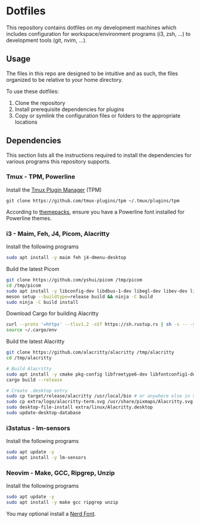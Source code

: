 # Dotfiles
This repository contains dotfiles on my development machines which includes configuration for workspace/environment programs (i3, zsh, ...) to development tools (git, nvim, ...).

## Usage
The files in this repo are designed to be intuitive and as such, the files organized to be relative to your home directory.

To use these dotfiles:
1. Clone the repository
2. Install prerequisite dependencies for plugins
3. Copy or symlink the configuration files or folders to the appropriate locations

## Dependencies
This section lists all the instructions required to install the dependencies for various programs this repository supports.

### Tmux - TPM, Powerline
Install the [Tmux Plugin Manager](https://github.com/tmux-plugins/tpm) (TPM)
```shell
git clone https://github.com/tmux-plugins/tpm ~/.tmux/plugins/tpm
```
According to [themepacks](https://github.com/jimeh/tmux-themepack?tab=readme-ov-file#powerline-themes), ensure you have a Powerline font installed for Powerline themes.

### i3 - Maim, Feh, J4, Picom, Alacritty
Install the following programs
```bash
sudo apt install -y maim feh j4-dmenu-desktop
```

Build the latest Picom
```bash
git clone https://github.com/yshui/picom /tmp/picom
cd /tmp/picom
sudo apt install -y libconfig-dev libdbus-1-dev libegl-dev libev-dev libgl-dev libepoxy-dev libpcre2-dev libpixman-1-dev libx11-xcb-dev libxcb1-dev libxcb-composite0-dev libxcb-damage0-dev libxcb-dpms0-dev libxcb-glx0-dev libxcb-image0-dev libxcb-present-dev libxcb-randr0-dev libxcb-render0-dev libxcb-render-util0-dev libxcb-shape0-dev libxcb-util-dev libxcb-xfixes0-dev libxext-dev meson ninja-build uthash-dev
meson setup --buildtype=release build && ninja -C build
sudo ninja -C build install
```

Download Cargo for building Alacritty
```bash
curl --proto '=https' --tlsv1.2 -sSf https://sh.rustup.rs | sh -s -- -y
source ~/.cargo/env
```

Build the latest Alacritty
```bash
git clone https://github.com/alacritty/alacritty /tmp/alacritty
cd /tmp/alacritty

# Build Alacritty
sudo apt install -y cmake pkg-config libfreetype6-dev libfontconfig1-dev libxcb-xfixes0-dev libxkbcommon-dev python3
cargo build --release

# Create .desktop entry
sudo cp target/release/alacritty /usr/local/bin # or anywhere else in $PATH
sudo cp extra/logo/alacritty-term.svg /usr/share/pixmaps/Alacritty.svg
sudo desktop-file-install extra/linux/Alacritty.desktop
sudo update-desktop-database
```

### i3status - lm-sensors
Install the following programs
```bash
sudo apt update -y
sudo apt install -y lm-sensors
```

### Neovim - Make, GCC, Ripgrep, Unzip
Install the following programs
```bash
sudo apt update -y
sudo apt install -y make gcc ripgrep unzip
```
You may optional install a [Nerd Font](https://github.com/nvim-lua/kickstart.nvim?tab=readme-ov-file#install-external-dependencies).
